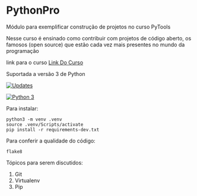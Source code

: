 # PythonPro

Módulo para exemplificar construção de projetos no curso PyTools

Nesse curso é ensinado como contribuir com projetos de código aberto, os famosos (open source) que estão cada vez mais presentes no mundo da programação

link para o curso [Link Do Curso](https://plataforma.dev.pro.br/31287-pytools)

Suportada a versão 3 de Python

[![Updates](https://pyup.io/repos/github/Arthurregismais/libpythonpro/shield.svg)](https://pyup.io/repos/github/Arthurregismais/libpythonpro/)

[![Python 3](https://pyup.io/repos/github/Arthurregismais/libpythonpro/python-3-shield.svg)](https://pyup.io/repos/github/Arthurregismais/libpythonpro/)

Para instalar:
```console 
python3 -m venv .venv
source .venv/Scripts/activate
pip install -r requirements-dev.txt
```

Para conferir a qualidade do código:
```console
flake8
```

Tópicos para serem discutidos:

1. Git
2. Virtualenv
3. Pip
